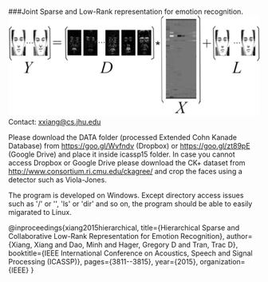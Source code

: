 ###Joint Sparse and Low-Rank representation for emotion recognition.
![](illustration.png "The Joint Sparse and Low-Rank Model applied to emotion recognition.")
Contact: xxiang@cs.jhu.edu

Please download the DATA folder (processed Extended Cohn Kanade Database)
from https://goo.gl/Wvfndv (Dropbox) or https://goo.gl/zt89pE (Google Drive)
and place it inside icassp15 folder. In case you cannot access Dropbox or Google Drive please download the CK+ dataset from
http://www.consortium.ri.cmu.edu/ckagree/ and crop the faces using a detector such as Viola-Jones.

The program is developed on Windows. Except directory access issues such as '/' or '\', 'ls' or 'dir' and so on, the program should be able to easily migarated to Linux.

@inproceedings{xiang2015hierarchical,
  title={Hierarchical Sparse and Collaborative Low-Rank Representation for Emotion Recognition},
  author={Xiang, Xiang and Dao, Minh and Hager, Gregory D and Tran, Trac D},
  booktitle={IEEE International Conference on Acoustics, Speech and Signal Processing (ICASSP)},
  pages={3811--3815},
  year={2015},
  organization={IEEE}
}
